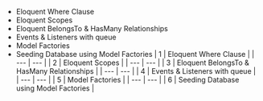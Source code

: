 
- Eloquent Where Clause
- Eloquent Scopes
- Eloquent BelongsTo & HasMany Relationships
- Events & Listeners with queue
- Model Factories
- Seeding Database using Model Factories
| 1 | Eloquent Where Clause |
| --- | --- |
| 2 | Eloquent Scopes |
| --- | --- |
| 3 | Eloquent BelongsTo & HasMany Relationships |
| --- | --- |
| 4 | Events & Listeners with queue |
| --- | --- |
| 5 | Model Factories |
| --- | --- |
| 6 | Seeding Database using Model Factories |
